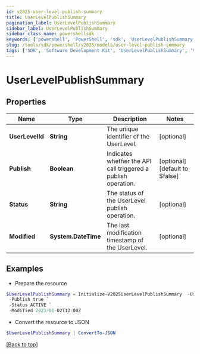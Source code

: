 ```yaml
---
id: v2025-user-level-publish-summary
title: UserLevelPublishSummary
pagination_label: UserLevelPublishSummary
sidebar_label: UserLevelPublishSummary
sidebar_class_name: powershellsdk
keywords: ['powershell', 'PowerShell', 'sdk', 'UserLevelPublishSummary', 'V2025UserLevelPublishSummary'] 
slug: /tools/sdk/powershell/v2025/models/user-level-publish-summary
tags: ['SDK', 'Software Development Kit', 'UserLevelPublishSummary', 'V2025UserLevelPublishSummary']
---
```



# UserLevelPublishSummary

## Properties

Name | Type | Description | Notes
------------ | ------------- | ------------- | -------------
**UserLevelId** | **String** | The unique identifier of the UserLevel. | [optional] 
**Publish** | **Boolean** | Indicates whether the API call triggered a publish operation. | [optional] [default to $false]
**Status** | **String** | The status of the UserLevel publish operation. | [optional] 
**Modified** | **System.DateTime** | The last modification timestamp of the UserLevel. | [optional] 

## Examples

- Prepare the resource
```powershell
$UserLevelPublishSummary = Initialize-V2025UserLevelPublishSummary  -UserLevelId 6e110911-5984-491b-be74-2707980a46a7 `
 -Publish true `
 -Status ACTIVE `
 -Modified 2023-01-02T12:00Z
```

- Convert the resource to JSON
```powershell
$UserLevelPublishSummary | ConvertTo-JSON
```


[[Back to top]](#) 

